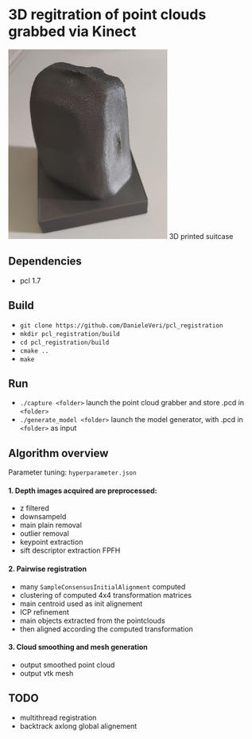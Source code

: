 # 3D regitration of point clouds grabbed via Kinect
![](img.jpg)
3D printed suitcase
## Dependencies
 - pcl 1.7

## Build
 - `git clone https://github.com/DanieleVeri/pcl_registration`
 - `mkdir pcl_registration/build`
 - `cd pcl_registration/build`
 - `cmake ..`
 - `make`

## Run
 - `./capture <folder>` launch the point cloud grabber and store .pcd in `<folder>`
 - `./generate_model <folder>` launch the model generator, with .pcd in `<folder>` as input

## Algorithm overview
Parameter tuning: `hyperparameter.json`
#### 1. Depth images acquired are preprocessed:
 - z filtered
 - downsampeld
 - main plain removal
 - outlier removal
 - keypoint extraction
 - sift descriptor extraction FPFH
#### 2. Pairwise registration 
 - many `SampleConsensusInitialAlignment` computed
 - clustering of computed 4x4 transformation matrices
 - main centroid used as init alignement
 - ICP refinement
 - main objects extracted from the pointclouds
 - then aligned according the computed transformation
#### 3. Cloud smoothing and mesh generation
 - output smoothed point cloud
 - output vtk mesh

## TODO
 - multithread registration
 - backtrack axlong global alignement
